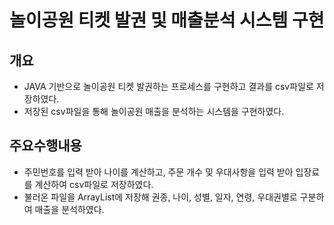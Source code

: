# 놀이공원 티켓 발권 및 매출분석 시스템 구현

## 개요
* JAVA 기반으로 놀이공원 티켓 발권하는 프로세스를 구현하고 결과를 csv파일로 저장하였다.
* 저장된 csv파일을 통해 놀이공원 매출을 분석하는 시스템을 구현하였다.

## 주요수행내용
* 주민번호를 입력 받아 나이를 계산하고, 주문 개수 및 우대사항을 입력 받아 입장료를 계산하여 csv파일로 저장하였다.
* 불러온 파일을 ArrayList에 저장해 권종, 나이, 성별, 일자, 연령, 우대권별로 구분하여 매출을 분석하였다.

